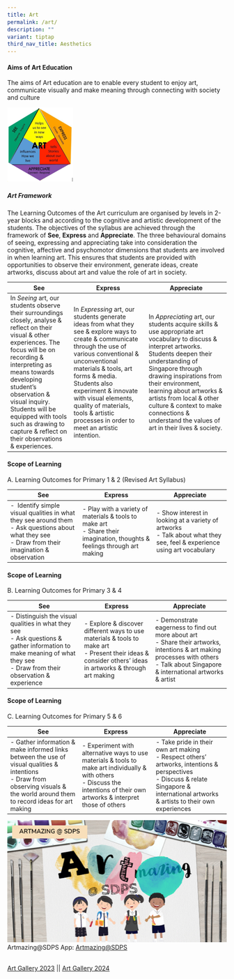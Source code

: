 ```yaml
---
title: Art
permalink: /art/
description: ""
variant: tiptap
third_nav_title: Aesthetics
---
```

#### **Aims of Art Education**

The aims of Art education are to enable every student to&nbsp;enjoy art, communicate visually and make meaning through connecting with society and culture

<img src="/images/art%20framework.png" style="width:30%">
		 
##### Art Framework&nbsp;&nbsp;  

The Learning Outcomes of the Art curriculum are organised by levels in 2-year blocks and according to the cognitive and artistic development of the students. The objectives of the syllabus are achieved through the framework of&nbsp;**See**,&nbsp;**Express**&nbsp;and&nbsp;**Appreciate**. The three behavioural domains of seeing, expressing and appreciating take into consideration the cognitive, affective and psychomotor dimensions that students are involved in when learning art. This ensures that students are provided with opportunities to observe their environment, generate ideas, create artworks, discuss about art and value the role of art in society.



| See| Express | Appreciate |
| -------- | -------- | -------- |
| In&nbsp;_Seeing_&nbsp;art, our students observe their surroundings closely, analyse &amp; reflect on their visual &amp; other experiences. The focus will be on recording &amp; interpreting as means towards developing student’s observation &amp; visual inquiry. Students will be equipped with tools such as drawing to capture &amp; reflect on their observations &amp; experiences.     | In&nbsp;_Expressing_&nbsp;art, our students generate ideas from what they see &amp; explore ways to create &amp; communicate through the use of various conventional &amp; unconventional materials &amp; tools, art forms &amp; media. Students also experiment &amp; innovate with visual elements, quality of materials, tools &amp; artistic processes in order to meet an artistic intention.     | In&nbsp;_Appreciating_&nbsp;art, our students acquire skills &amp; use appropriate art vocabulary to discuss &amp; interpret artworks. Students deepen their understanding of Singapore through drawing inspirations from their environment, learning about artworks &amp; artists from local &amp; other culture &amp; context to make connections &amp; understand the values of art in their lives &amp; society.|

#### **Scope of Learning**

A.&nbsp;Learning Outcomes for Primary 1 &amp; 2 (Revised Art Syllabus)

| See| Express | Appreciate |
| -------- | -------- | -------- |
|-   &nbsp;Identify simple visual qualities in what they see around them      <br>-   Ask questions about what they see<br>-  Draw from their imagination &amp; observation| -   Play with a variety of materials &amp; tools to make art  <br>-  Share their imagination, thoughts &amp; feelings through art making|-   Show interest in looking at a variety of artworks  <br>- Talk about what they see, feel &amp; experience using art vocabulary|

#### **Scope of Learning**

  
B. Learning Outcomes for Primary 3 &amp; 4

| See| Express | Appreciate |
| -------- | -------- | -------- |
|-   Distinguish the visual qualities in what they see  <br>- Ask questions &amp; gather information to make meaning of what they see  <br>-   Draw from their observation &amp; experience| -   Explore &amp; discover different ways to use materials &amp; tools to make art  <br>-   Present their ideas &amp; consider others’ ideas in artworks &amp; through art making| -   Demonstrate eagerness to find out more about art  <br>-   Share their artworks, intentions &amp; art making processes with others  <br>-   Talk about Singapore &amp; international artworks &amp; artist

#### **Scope of Learning**

  
C. Learning Outcomes for Primary 5 &amp; 6

| See| Express | Appreciate |
| -------- | -------- | -------- |
|-   Gather information &amp; make informed links between the use of visual qualities &amp; intentions  <br>-  Draw from observing visuals &amp; the world around them to record ideas for art making|-   Experiment with alternative ways to use materials &amp; tools to make art individually &amp; with others <br>- Discuss the intentions of their own artworks &amp; interpret those of others|-   Take pride in their own art making  <br>- Respect others’ artworks, intentions &amp; perspectives  <br>-  Discuss &amp; relate Singapore &amp; international artworks &amp; artists to their own experiences

![Artmazing@SDPS](/images/Artmazing.png)
Artmazing@SDPS App: [Artmazing@SDPS](https://sdpsapps.wixsite.com/sdpsart)


<br>[Art Gallery 2023](https://www.canva.com/design/DAGTmFYZI1g/YaBsNmSGuo-30hVlLeVB8g/view) ||
[Art Gallery 2024](https://www.canva.com/design/DAGRve2uoBY/l3tloYhT-RwGVuV2ODq3QQ/view)<br>